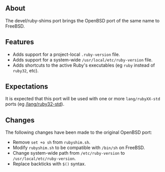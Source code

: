 ## About

The devel/ruby-shims port brings the OpenBSD port of the same name
to FreeBSD.

## Features 

* Adds support for a project-local `.ruby-version` file. 
* Adds support for a system-wide `/usr/local/etc/ruby-version` file.
* Adds shortcuts to the active Ruby's executables (eg `ruby` instead of `ruby32`, etc).

## Expectations

It is expected that this port will be used with one or more `lang/rubyXX-std` ports 
(eg [/lang/ruby32-std](https://github.com/0x1eef/tree/main/FreeBSD/lang/ruby32-std)).

## Changes

The following changes have been made to the original OpenBSD port:

* Remove `set +o sh` from `rubyshim.sh`.
* Modify `rubyshim.sh` to be compatible with `/bin/sh` on FreeBSD.
* Change system-wide path from `/etc/ruby-version` to `/usr/local/etc/ruby-version`.
* Replace backticks with `$()` syntax.
